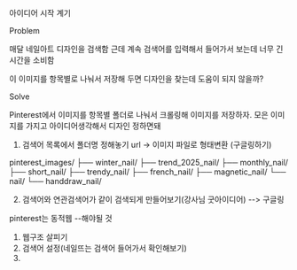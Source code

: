아이디어 시작 계기

Problem

매달 네일아트 디자인을 검색함 
근데 계속 검색어를 입력해서 들어가서 보는데 
너무 긴시간을 소비함

이 이미지를 항목별로 나눠서 저장해 두면 
디자인을 찾는데 도움이 되지 않을까?


Solve

Pinterest에서 이미지를 항목별 폴더로 나눠서 크롤링해 이미지를 저장하자.
모은 이미지를 가지고 아이디어생각해서 디자인 정하면돼

1. 검색어 목록에서 폴더명 정해놓기
url -> 이미지 파일로 형태변환 (구글링하기)

pinterest_images/
    ├── winter_nail/
    ├── trend_2025_nail/
    ├── monthly_nail/
    ├── short_nail/
    ├── trendy_nail/
    ├── french_nail/
    ├── magnetic_nail/
    └── nail/
    └── handdraw_nail/

2. 검색어와 연관검색어가 같이 검색되게 만들어보기(강사님 굿아이디어)
--> 구글링

pinterest는 동적웹
--해야될 것

 1. 웹구조 살피기
 2. 검색어 설정(네일뜨는 검색어 들어가서 확인해보기)
 3.  
